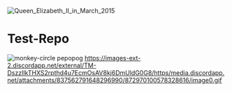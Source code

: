 ![Queen_Elizabeth_II_in_March_2015](https://user-images.githubusercontent.com/45949286/131612187-a9a63f37-40f7-4b63-8774-437944ee87fa.jpg)
# Test-Repo
![monkey-circle](https://user-images.githubusercontent.com/89892885/131612543-a90440ed-5ec7-4906-9285-7e40343eeb21.gif)
pepopog
https://images-ext-2.discordapp.net/external/TM-DszzIlkTHXS2rpthd4u7EcmOsAV8kj6DmUldG0G8/https/media.discordapp.net/attachments/837562791648296990/872970100578328616/image0.gif
